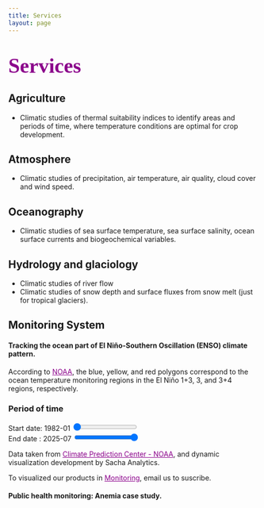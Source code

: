 ```yaml
---
title: Services
layout: page
---
```

<H1 align="left"><span style="font-family:Times New Roman;font-size:150%;color:darkmagenta"><b>Services</b></span> </H1>

<h2>Agriculture</h2>
<ul class="Agriculture">
	<li>Climatic studies of thermal suitability indices to identify areas and periods of time, where temperature conditions are optimal for crop development.</li>	
</ul>

<h2>Atmosphere</h2>
<ul class="Atmosphere">
	<li>Climatic studies of precipitation, air temperature, air quality, cloud cover and wind speed.</li>	
</ul>

<h2>Oceanography</h2>
<ul class="Oceanography">
	<li>Climatic studies of sea surface temperature, sea surface salinity, ocean surface currents and biogeochemical variables.</li>
</ul>  

<h2>Hydrology and glaciology</h2>
<ul class="Hydrology">
	<li>Climatic studies of river flow</li>
	<li>Climatic studies of snow depth and surface fluxes from snow melt (just for tropical glaciers).</li>
</ul>

<h2>Monitoring System</h2>
<!--p> La gestión de recursos hídricos es el proceso de planificar, desarrollar, distribuir y gestionar los recursos de agua
de manera eficiente y sostenible para satisfacer las necesidades de la sociedad, la economía y el medio ambiente

Objetivos
    1. Garantizar la disponibilidad de agua para el consumo humano, agricultura, industria y ecologia
    2. Proteger la calidad del agua y prevenir la contaminacion
    3. Promover el uso eficiente del agua y reducir sus péridad
    4. Mitigar los efectos del cambio climático y los desastres naturales
</p -->
<h4>Tracking the ocean part of El Niño-Southern Oscillation (ENSO) climate pattern.</h4>
<p style="text-align: left;">According to <a href="https://www.climate.gov/news-features/understanding-climate/climate-variability-oceanic-nino-index" style="color:darkmagenta">NOAA</a>, the blue, yellow, and red polygons correspond to the ocean temperature monitoring regions in the El Niño 1+3, 3, and 3+4 regions, respectively.</p>

<div class="graficas-container">
	<div id="map"></div>
	<div id="charts">
            <div id="time-range">
                <h3>Period of time</h3>
                <div class="slider-container">
                    <label>Start date: <span id="start-date">1982-01</span></label>
                    <input type="range" id="start-slider" min="0" max="522" value="0"> <!-- max="365"-->
                </div>
                <div class="slider-container">
                    <label>End date  : <span id="end-date">2025-07</span></label>
                    <input type="range" id="end-slider" min="0" max="522" value="522">
                </div>
            </div>
            <div class="chart-container">
                <!--h3>Gráfico de Barras</h3-->
                <canvas id="barChart"></canvas>
            </div>
        </div>
	<!--div align="center" id="tabla_ensoONI"></div-->
	<!--div align="center" id="plot_timeSeries_ensoIndex"></div-->
	<p> Data taken from <a href="https://www.cpc.ncep.noaa.gov/data/indices/" style="color:darkmagenta"> Climate Prediction Center - NOAA</a>, and dynamic visualization development by Sacha Analytics.</p>
	<p>To visualized our products in <a href="https://vrrp.github.io/login/" style="color:darkmagenta">Monitoring</a>, email us to suscribe.</p>
</div>
<!--script src="/static/js/script_mapaENSOv1.js"></script-->
<!--script src="/static/js/script_mapaENSOv2.js"></script-->
<script src="/static/js/script_mapaENSOv3.js"></script>


<h4 align="left">Public health monitoring: Anemia case study.</h4>
<!--script src="/static/js/script_tablaENSO.js"></script-->
<!--script src="/static/js/plot_timeSeries_ensoIndex.js"></script-->





























    

